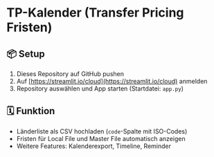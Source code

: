# TP-Kalender (Transfer Pricing Fristen)

## 📦 Setup

1. Dieses Repository auf GitHub pushen
2. Auf [https://streamlit.io/cloud](https://streamlit.io/cloud) anmelden
3. Repository auswählen und App starten (Startdatei: `app.py`)

## 🗓️ Funktion

- Länderliste als CSV hochladen (`code`-Spalte mit ISO-Codes)
- Fristen für Local File und Master File automatisch anzeigen
- Weitere Features: Kalenderexport, Timeline, Reminder
